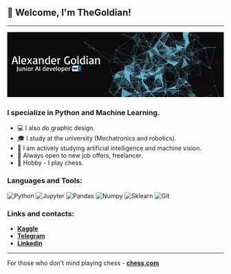 ## 👋 Welcome, I'm TheGoldian!
---
![](https://github.com/AGoldian/AGoldian/blob/main/iconq.gif?raw=true)
### **I specialize in Python and Machine Learning.**

- 💻 I also do graphic design. 
- 🎓 I study at the university (Mechatronics and robotics). 
- 👾 I am actively studying artificial intelligence and machine vision. 
- 💬 Always open to new job offers, freelancer.
- 🎲 Hobby - I play chess.

### **Languages and Tools:**
![Python](https://img.shields.io/badge/-Python-1E1E1E??style=flat&logo=Python)
![Jupyter](https://img.shields.io/badge/-Jupyter-1E1E1E??style=flat&logo=Jupyter)
![Pandas](https://img.shields.io/badge/-Pandas-1E1E1E??style=flat&logo=pandas)
![Numpy](https://img.shields.io/badge/-Numpy-1E1E1E??style=flat&logo=numpy&logoColor=547FD2)
![Sklearn](https://img.shields.io/badge/-Sklearn-1E1E1E??style=flat&logo=scikit-learn)
![Git](https://img.shields.io/badge/-Git-1E1E1E??style=flat&logo=git)

### **Links and contacts:**
+ [**Kaggle**](https://www.kaggle.com/goldian)
+ [**Telegram**](https://t.me/thegoldian)
+ [**Linkedin**](https://www.linkedin.com/in/alexander-serov-82b01b1b6/)

***
For those who don't mind playing chess - [**chess.com**](https://www.chess.com/member/thegoldian)
